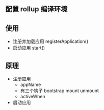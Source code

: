 ## 配置 rollup 编译环境

## 使用

- 注册并加载应用 registerApplication()
- 启动应用 start()

## 原理
  - 注册应用
    - appName
    - 有三个钩子 bootstrap mount unmount
    - activeWhen
  - 启动应用
